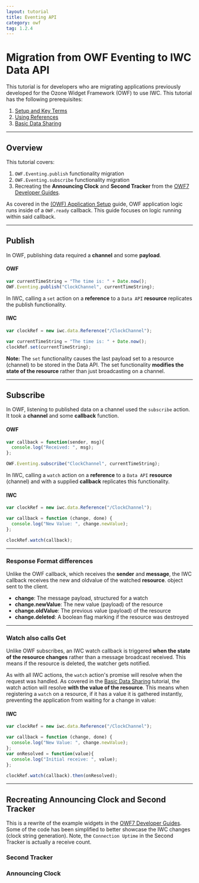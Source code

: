 ```yaml
---
layout: tutorial
title: Eventing API
category: owf
tag: 1.2.4
---
```

# Migration from OWF Eventing to IWC Data API
This tutorial is for developers who are migrating applications previously
developed for the Ozone Widget Framework (OWF) to use IWC. This tutorial has the
following prerequisites:

  1. [Setup and Key Terms](index.html)
  2. [Using References](01_quickStart.html)
  3. [Basic Data Sharing](02_dataApi.html)

***

## Overview
This tutorial covers:

  1. `OWF.Eventing.publish` functionality migration
  2. `OWF.Eventing.subscribe` functionality migration
  3. Recreating the **Announcing Clock** and **Second Tracker** from the [OWF7 Developer Guides](https://github.com/ozoneplatform/owf-framework/wiki/OWF-7-Developer-Adding-Eventing-API-to-Widget).

As covered in the [(OWF) Application Setup](10_owfInit.html) guide, OWF
application logic runs inside of a `OWF.ready` callback. This guide focuses on
logic running within said callback.

***

## Publish
In OWF, publishing data required a **channel** and some **payload**.

#### OWF
``` js
var currentTimeString = "The time is: " + Date.now();
OWF.Eventing.publish("ClockChannel", currentTimeString);
```

In IWC, calling a `set` action on a **reference** to a `Data API` **resource**
 replicates the publish functionality.

#### IWC
``` js
var clockRef = new iwc.data.Reference("/ClockChannel");

var currentTimeString = "The time is: " + Date.now();
clockRef.set(currentTimeString);
```

**Note:** The `set` functionality causes the last payload set to a resource
(channel) to be stored in the Data API. The set functionality **modifies the
state of the resource** rather than just broadcasting on a channel.

***

## Subscribe
In OWF, listening to published data on a channel used the `subscribe` action.
It took a **channel** and some **callback** function.


#### OWF

``` js
var callback = function(sender, msg){
  console.log("Received: ", msg);
};

OWF.Eventing.subscribe("ClockChannel", currentTimeString);
```

In IWC, calling a `watch` action on a **reference** to a `Data API` **resource**
(channel) and with a supplied **callback** replicates this functionality.

#### IWC
``` js
var clockRef = new iwc.data.Reference("/ClockChannel");

var callback = function (change, done) {
  console.log("New Value: ", change.newValue);
};

clockRef.watch(callback);
```
***

### Response Format differences
Unlike the OWF callback, which receives the **sender** and **message**,
the IWC callback receives the new and oldvalue of the watched **resource**.
object sent to the client.

* **change**: The message payload, structured for a watch
* **change.newValue**: The new value (payload) of the resource
* **change.oldValue**: The previous value (payload) of the resource
* **change.deleted**: A boolean flag marking if the resource was destroyed

***

### Watch also calls Get
Unlike OWF subscribes, an IWC watch callback is triggered
**when the state of the resource changes** rather than a message broadcast
received. This means if the resource is deleted, the watcher gets notified.

As with all IWC actions, the `watch` action's promise will resolve when the
request was handled. As covered in the [Basic Data Sharing](01_dataApi.html)
tutorial, the watch action will resolve **with the value of the resource**.
This means when registering a `watch` on a resource, if it has a value it is
gathered instantly, preventing the application from waiting for a change in value:

#### IWC
``` js
var clockRef = new iwc.data.Reference("/ClockChannel");

var callback = function (change, done) {
  console.log("New Value: ", change.newValue);
};
var onResolved = function(value){
  console.log("Initial receive: ", value);
};

clockRef.watch(callback).then(onResolved);
```

***

## Recreating Announcing Clock and Second Tracker
This is a rewrite of the example widgets in the [OWF7 Developer Guides](https://github.com/ozoneplatform/owf-framework/wiki/OWF-7-Developer-Adding-Eventing-API-to-Widget).
Some of the code has been simplified to better showcase the IWC changes
(clock string generation). Note, the `Connection Uptime` in the Second Tracker
is actually a receive count.

### Second Tracker
<p data-height="400" data-theme-id="0" data-slug-hash="gPxRqG" data-default-tab="js" data-user="Kevin-K" class='codepen'></p>

### Announcing Clock
<p data-height="400" data-theme-id="0" data-slug-hash="VezWOP" data-default-tab="js" data-user="Kevin-K" class='codepen'></p>
